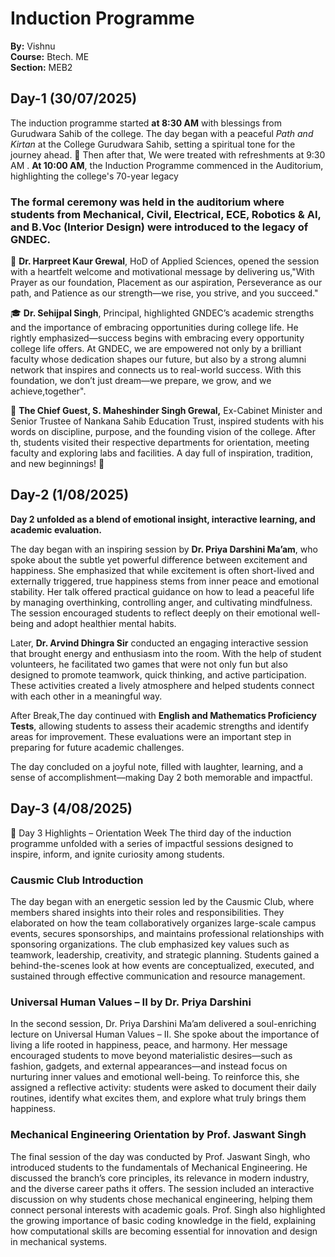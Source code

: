 # Induction Programme
**By:** Vishnu  
**Course:** Btech. ME  
**Section:** MEB2 


## Day-1 (30/07/2025) 
The induction programme started **at 8:30 AM** with blessings from Gurudwara Sahib of the college.
The day began with a peaceful *Path and Kirtan* at the College Gurudwara Sahib, setting a spiritual tone for the journey ahead. 🙏
Then after that, We were treated with refreshments at 9:30 AM .
**At 10:00 AM**, the Induction Programme commenced in the Auditorium, highlighting the college's 70-year legacy

### The formal ceremony was held in the auditorium where students from Mechanical, Civil, Electrical, ECE, Robotics & AI, and B.Voc (Interior Design) were introduced to the legacy of GNDEC.

🎤 **Dr. Harpreet Kaur Grewal**, HoD of Applied Sciences, opened the session with a heartfelt welcome and motivational message by delivering us,"With Prayer as our foundation, Placement as our aspiration, Perseverance as our path, and Patience as our strength—we rise, you strive, and you succeed."

🎓 **Dr. Sehijpal Singh**, Principal, highlighted GNDEC’s academic strengths and the importance of embracing opportunities during college life.
He rightly emphasized—success begins with embracing every opportunity college life offers. At GNDEC, we are empowered not only by a brilliant faculty whose dedication shapes our future, but also by a strong alumni network that inspires and connects us to real-world success. With this foundation, we don’t just dream—we prepare, we grow, and we achieve,together".

🌟 **The Chief Guest, **S. Maheshinder Singh Grewal**,** Ex-Cabinet Minister and Senior Trustee of Nankana Sahib Education Trust, inspired students with his words on discipline, purpose, and the founding vision of the college.
After th, students visited their respective departments for orientation, meeting faculty and exploring labs and facilities.
A day full of inspiration, tradition, and new beginnings! 🌟

## Day-2 (1/08/2025)
**Day 2 unfolded as a blend of emotional insight, interactive learning, and academic evaluation.** 

The day began with an inspiring session by **Dr. Priya Darshini Ma’am**, who spoke about the subtle yet powerful difference between excitement and happiness. She emphasized that while excitement is often short-lived and externally triggered, true happiness stems from inner peace and emotional stability. Her talk offered practical guidance on how to lead a peaceful life by managing overthinking, controlling anger, and cultivating mindfulness. The session encouraged students to reflect deeply on their emotional well-being and adopt healthier mental habits.

Later, **Dr. Arvind Dhingra Sir** conducted an engaging interactive session that brought energy and enthusiasm into the room. With the help of student volunteers, he facilitated two games that were not only fun but also designed to promote teamwork, quick thinking, and active participation. These activities created a lively atmosphere and helped students connect with each other in a meaningful way.

After Break,The day continued with **English and Mathematics Proficiency Tests**, allowing students to assess their academic strengths and identify areas for improvement. These evaluations were an important step in preparing for future academic challenges.

The day concluded on a joyful note, filled with laughter, learning, and a sense of accomplishment—making Day 2 both memorable and impactful.

## Day-3 (4/08/2025)
📅 Day 3 Highlights – Orientation Week
The third day of the induction programme unfolded with a series of impactful sessions designed to inspire, inform, and ignite curiosity among students.

### Causmic Club Introduction
The day began with an energetic session led by the Causmic Club, where members shared insights into their roles and responsibilities. They elaborated on how the team collaboratively organizes large-scale campus events, secures sponsorships, and maintains professional relationships with sponsoring organizations. The club emphasized key values such as teamwork, leadership, creativity, and strategic planning. Students gained a behind-the-scenes look at how events are conceptualized, executed, and sustained through effective communication and resource management.

### Universal Human Values – II by Dr. Priya Darshini
In the second session, Dr. Priya Darshini Ma’am delivered a soul-enriching lecture on Universal Human Values – II. She spoke about the importance of living a life rooted in happiness, peace, and harmony. Her message encouraged students to move beyond materialistic desires—such as fashion, gadgets, and external appearances—and instead focus on nurturing inner values and emotional well-being. To reinforce this, she assigned a reflective activity: students were asked to document their daily routines, identify what excites them, and explore what truly brings them happiness.

### Mechanical Engineering Orientation by Prof. Jaswant Singh
The final session of the day was conducted by Prof. Jaswant Singh, who introduced students to the fundamentals of Mechanical Engineering. He discussed the branch’s core principles, its relevance in modern industry, and the diverse career paths it offers. The session included an interactive discussion on why students chose mechanical engineering, helping them connect personal interests with academic goals. Prof. Singh also highlighted the growing importance of basic coding knowledge in the field, explaining how computational skills are becoming essential for innovation and design in mechanical systems.


